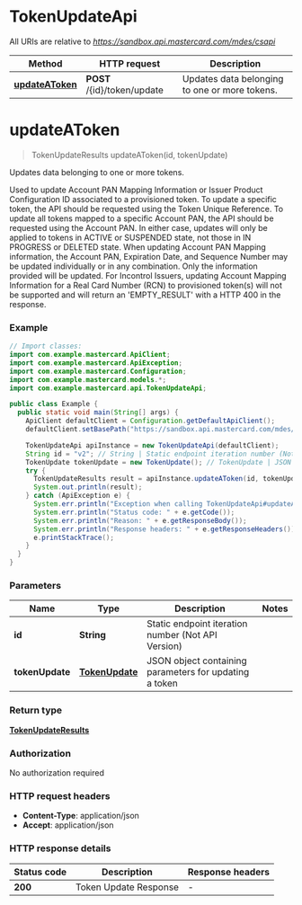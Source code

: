 # TokenUpdateApi

All URIs are relative to *https://sandbox.api.mastercard.com/mdes/csapi*

| Method | HTTP request | Description |
|------------- | ------------- | -------------|
| [**updateAToken**](TokenUpdateApi.md#updateAToken) | **POST** /{id}/token/update | Updates data belonging to one or more tokens. |


<a id="updateAToken"></a>
# **updateAToken**
> TokenUpdateResults updateAToken(id, tokenUpdate)

Updates data belonging to one or more tokens.

Used to update Account PAN Mapping Information or Issuer Product Configuration ID associated to a provisioned token. To update a specific token, the API should be requested using the Token Unique Reference. To update all tokens mapped to a specific Account PAN, the API should be requested using the Account PAN. In either case, updates will only be applied to tokens in ACTIVE or SUSPENDED state, not those in IN PROGRESS or DELETED state. When updating Account PAN Mapping information, the Account PAN, Expiration Date, and Sequence Number may be updated individually or in any combination. Only the information provided will be updated. For Incontrol Issuers, updating Account Mapping Information for a Real Card Number (RCN) to provisioned token(s) will not be supported and will return an &#39;EMPTY_RESULT&#39; with a HTTP 400 in the response. 

### Example
```java
// Import classes:
import com.example.mastercard.ApiClient;
import com.example.mastercard.ApiException;
import com.example.mastercard.Configuration;
import com.example.mastercard.models.*;
import com.example.mastercard.api.TokenUpdateApi;

public class Example {
  public static void main(String[] args) {
    ApiClient defaultClient = Configuration.getDefaultApiClient();
    defaultClient.setBasePath("https://sandbox.api.mastercard.com/mdes/csapi");

    TokenUpdateApi apiInstance = new TokenUpdateApi(defaultClient);
    String id = "v2"; // String | Static endpoint iteration number (Not API Version)
    TokenUpdate tokenUpdate = new TokenUpdate(); // TokenUpdate | JSON object containing parameters for updating a token
    try {
      TokenUpdateResults result = apiInstance.updateAToken(id, tokenUpdate);
      System.out.println(result);
    } catch (ApiException e) {
      System.err.println("Exception when calling TokenUpdateApi#updateAToken");
      System.err.println("Status code: " + e.getCode());
      System.err.println("Reason: " + e.getResponseBody());
      System.err.println("Response headers: " + e.getResponseHeaders());
      e.printStackTrace();
    }
  }
}
```

### Parameters

| Name | Type | Description  | Notes |
|------------- | ------------- | ------------- | -------------|
| **id** | **String**| Static endpoint iteration number (Not API Version) | |
| **tokenUpdate** | [**TokenUpdate**](TokenUpdate.md)| JSON object containing parameters for updating a token | |

### Return type

[**TokenUpdateResults**](TokenUpdateResults.md)

### Authorization

No authorization required

### HTTP request headers

 - **Content-Type**: application/json
 - **Accept**: application/json

### HTTP response details
| Status code | Description | Response headers |
|-------------|-------------|------------------|
| **200** | Token Update Response |  -  |

